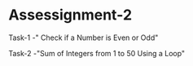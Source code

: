 # Assessignment-2

Task-1 -" Check if a Number is Even or Odd"

Task-2 -"Sum of Integers from 1 to 50 Using a Loop"
